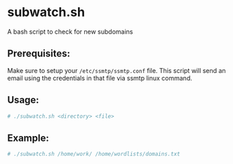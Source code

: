 # subwatch.sh
A bash script to check for new subdomains

## Prerequisites:
Make sure to setup your `/etc/ssmtp/ssmtp.conf` file. This script will send an email using the credentials in that file via ssmtp linux command.

## Usage:
```bash
# ./subwatch.sh <directory> <file>
```

## Example:
```bash
# ./subwatch.sh /home/work/ /home/wordlists/domains.txt
```
